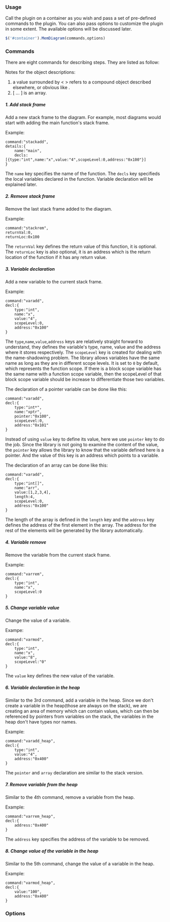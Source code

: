 
### Usage
Call the plugin on a container as you wish and pass a set of pre-defined commands to the plugin. You can also pass options to customize the plugin in some extent. The available options will be discussed later.

~~~javascript
$('#container').MemDiagram(commands,options)
~~~

<!--The title to be decided later-->
### Commands
There are eight commands for describing steps. They are listed as follow:

Notes for the object descriptions:

1. a value surrounded by < > refers to a compound object described elsewhere, or obvious like <string>.
2. [ ... ] is an array.

##### 1. Add stack frame
Add a new stack frame to the diagram. For example, most diagrams would start with adding the main function's stack frame.

Example:

~~~
command:"stackadd",
details:{
	name:"main",
	decls:[{type:"int",name:"x",value:"4",scopeLevel:0,address:"0x100"}]
}
~~~
The `name` key specifies the name of the function. The `decls` key specifieds the local variables declared in the function. Variable declaration will be explained later.

##### 2. Remove stack frame
Remove the last stack frame added to the diagram.

Example:

~~~
command:"stackrem",
returnVal:0,
returnLoc:0x100
~~~
The `returnVal` key defines the return value of this function, it is optional. The `returnLoc` key is also optional, it is an address which is the return location of the function if it has any return value.

##### 3. Variable declaration

Add a new variable to the current stack frame.

Example:

~~~
command:"varadd",
decl:{
	type:"int",
	name:"x",
	value:"4",
	scopeLevel:0,
	address:"0x100"
}
~~~

The `type`,`name`,`value`,`address` keys are relatively straight forward to understand, they defines the variable's type, name, value and the address where it stores respectively. The `scopeLevel` key is created for dealing with the name-shadowing problem. The library allows variables have the same name as long as they are in different scope levels. It is set to `0` by default, which represents the function scope. If there is a block scope variable has the same name with a function scope variable, then the scopeLevel of that block scope variable should be increase to differentiate those two variables.

The declaration of a pointer variable can be done like this:

~~~
command:"varadd",
decl:{
	type:"int*",
	name:"xptr",
	pointer:"0x100",
	scopeLevel:0,
	address:"0x101"
}
~~~

Instead of using `value` key to define its value, here we use `pointer` key to do the job. Since the library is not going to examine the content of the value, the `pointer` key allows the library to know that the variable defined here is a pointer. And the value of this key is an address which points to a variable.

The declaration of an array can be done like this:

~~~
command:"varadd",
decl:{
	type:"int[]",
	name:"arr",
	value:[1,2,3,4],
	length:4,
	scopeLevel:0,
	address:"0x100"
}
~~~

The length of the array is defined in the `length` key and the `address` key defines the address of the first element in the array. The address for the rest of the elements will be generated by the library automatically.

##### 4. Variable remove

Remove the variable from the current stack frame.

Example:

~~~
command:"varrem",
decl:{
	type:"int",
	name:"x",
	scopeLevel:0
}
~~~

##### 5. Change variable value

Change the value of a variable.

Exampe:

~~~
command:"varmod",
decl:{
	type:"int",
	name:"x",
	value:"8",
	scopeLevel:"0"
}
~~~

The `value` key defines the new value of the variable.

##### 6. Variable declaration in the heap

Similar to the 3rd command, add a variable in the heap. Since we don't create a variable in the heap(those are always on the stack), we are creating an area of memory which can contain values, which can then be referenced by pointers from variables on the stack, the variables in the heap don't have types nor names.

Example:

~~~
command:"varadd_heap",
decl:{
	type:"int",
	value:"4",
	address:"0x400"
}
~~~

The `pointer` and `array` declaration are similar to the stack version.

##### 7. Remove variable from the heap

Similar to the 4th command, remove a variable from the heap.

Example:

~~~
command:"varrem_heap",
decl:{
	address:"0x400"
}
~~~

The `address` key specifies the address of the variable to be removed.

##### 8. Change value of the variable in the heap

Similar to the 5th command, change the value of a variable in the heap.

Example:

~~~
command:"varmod_heap",
decl:{
	value:"100",
	address:"0x400"
}
~~~

### Options
